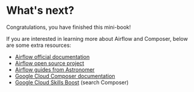 # What's next?

<!-- textlint-disable @textlint-rule/proselint -->
Congratulations, you have finished this mini-book!
<!-- textlint-enable -->

If you are interested in learning more about Airflow and Composer, below are some extra resources:

- [Airflow official documentation](https://airflow.apache.org/docs/)
- [Airflow open source project](https://github.com/apache/airflow)
- [Airflow guides from Astronomer](https://www.astronomer.io/guides/)
- [Google Cloud Composer documentation](https://cloud.google.com/composer/docs)
- [Google Cloud Skills Boost](https://www.cloudskillsboost.google/catalog) (search Composer)
